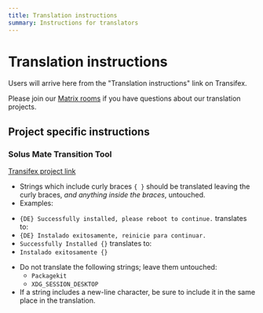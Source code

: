 ```yaml
---
title: Translation instructions
summary: Instructions for translators
---
```


# Translation instructions

Users will arrive here from the "Translation instructions" link on Transifex.

Please join our [Matrix rooms](/docs/user/contributing/getting-involved.md#matrix-chat) if you have questions about our translation projects.

## Project specific instructions

### Solus Mate Transition Tool

[Transifex project link](https://app.transifex.com/solus/solus-mate-transition-tool/)

- Strings which include curly braces `{ }` should be translated leaving the curly braces, _and anything inside the braces_, untouched.
- Examples:
<!-- spellchecker:disable -->
  - `{DE} Successfully installed, please reboot to continue.` translates to:
  - `{DE} Instalado exitosamente, reinicie para continuar.`
  - `Successfully Installed {}` translates to:
  - `Instalado exitosamente {}`
<!-- spellchecker:enable -->
- Do not translate the following strings; leave them untouched:
  - `Packagekit`
  - `XDG_SESSION_DESKTOP`
- If a string includes a new-line character, be sure to include it in the same place in the translation.
